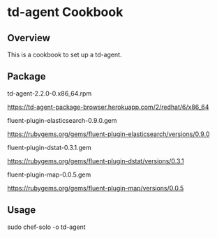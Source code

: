 td-agent Cookbook
=================

Overview
------------
This is a cookbook to set up a td-agent.

Package
----------
td-agent-2.2.0-0.x86_64.rpm

https://td-agent-package-browser.herokuapp.com/2/redhat/6/x86_64

fluent-plugin-elasticsearch-0.9.0.gem

https://rubygems.org/gems/fluent-plugin-elasticsearch/versions/0.9.0

fluent-plugin-dstat-0.3.1.gem

https://rubygems.org/gems/fluent-plugin-dstat/versions/0.3.1

fluent-plugin-map-0.0.5.gem

https://rubygems.org/gems/fluent-plugin-map/versions/0.0.5

Usage
-----
sudo chef-solo -o td-agent

